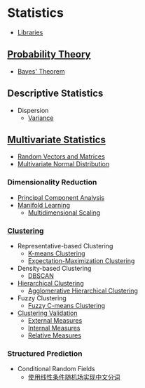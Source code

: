 # Statistics
- [Libraries](Libraries.md)

## [Probability Theory](Probability/README.md)
- [Bayes' Theorem](Probability/Bayes'%20Theorem.md)

## Descriptive Statistics
- Dispersion
  - [Variance](Descriptive/Dispersion/Variance.md)

## [Multivariate Statistics](Multivariate/README.md)
- [Random Vectors and Matrices](Multivariate/Random%20Vectors%20and%20Matrices.md)
- [Multivariate Normal Distribution](Multivariate/Multivariate%20Normal%20Distribution.md)

### Dimensionality Reduction
- [Principal Component Analysis](Multivariate/Dimensionality%20Reduction/Principal%20Component%20Analysis.md)
- [Manifold Learning](Multivariate/Dimensionality%20Reduction/Manifold%20Learning/README.md)
  - [Multidimensional Scaling](Multivariate/Dimensionality%20Reduction/Manifold%20Learning/Multidimensional%20Scaling.md)

### [Clustering](Multivariate/Clustering/README.md)
- Representative-based Clustering
  - [K-means Clustering](Multivariate/Clustering/Representative-based/K-means.md)
  - [Expectation-Maximization Clustering](Multivariate/Clustering/Representative-based/Expectation-Maximization%20Clustering.md)
- Density-based Clustering
  - [DBSCAN](Multivariate/Clustering/Density-based/DBSCAN.md)
- [Hierarchical Clustering](Multivariate/Clustering/Hierarchical/README.md)
  - [Agglomerative Hierarchical Clustering](Multivariate/Clustering/Hierarchical/Agglomerative%20Hierarchical%20Clustering.md)
- Fuzzy Clustering
  - [Fuzzy C-means Clustering](Multivariate/Clustering/Fuzzy/Fuzzy%20C-means%20Clustering.md)
- [Clustering Validation](Multivariate/Clustering/Validation/README.md)
  - [External Measures](Multivariate/Clustering/Validation/External%20Measures.md)
  - [Internal Measures](Multivariate/Clustering/Validation/Internal%20Measures.md)
  - [Relative Measures](Multivariate/Clustering/Validation/Relative%20Measures.md)

### Structured Prediction
- Conditional Random Fields
  - [使用线性条件随机场实现中文分词](Multivariate/Structured%20Prediction/CRF/使用线性条件随机场实现中文分词.md)